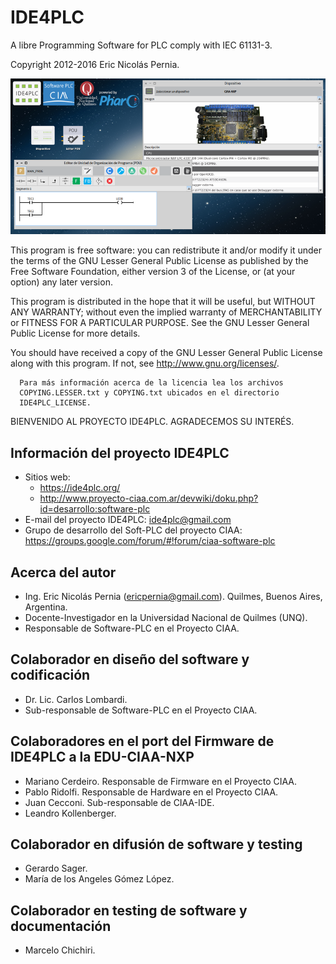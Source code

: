 IDE4PLC
=======

A libre Programming Software for PLC comply with IEC 61131-3.

Copyright 2012-2016 Eric Nicolás Pernia.

![Imagen "IDE4PLCv1-0-5.png" no encontrada](docs/assets/img/IDE4PLCv1-0-4.png "IDE4PLC v1.0.5")

This program is free software: you can redistribute it and/or modify it under the terms of the GNU Lesser General Public License as published by the Free Software Foundation, either version 3 of the License, or (at your option) any later version.

This program is distributed in the hope that it will be useful, but WITHOUT ANY WARRANTY; without even the implied warranty of MERCHANTABILITY or FITNESS FOR A PARTICULAR PURPOSE.  See the GNU Lesser General Public License for more details.

You should have received a copy of the GNU Lesser General Public License along with this program.  If not, see <http://www.gnu.org/licenses/>.

      Para más información acerca de la licencia lea los archivos 
      COPYING.LESSER.txt y COPYING.txt ubicados en el directorio 
      IDE4PLC_LICENSE.


BIENVENIDO AL PROYECTO IDE4PLC. AGRADECEMOS SU INTERÉS.

Información del proyecto IDE4PLC
--------------------------------

   * Sitios web: 
      - https://ide4plc.org/
      - http://www.proyecto-ciaa.com.ar/devwiki/doku.php?id=desarrollo:software-plc
   * E-mail del proyecto IDE4PLC: ide4plc@gmail.com
   * Grupo de desarrollo del Soft-PLC del proyecto CIAA: https://groups.google.com/forum/#!forum/ciaa-software-plc
   
   
Acerca del autor
----------------
   
   * Ing. Eric Nicolás Pernia (ericpernia@gmail.com). Quilmes, Buenos Aires, Argentina.
   * Docente-Investigador en la Universidad Nacional de Quilmes (UNQ).
   * Responsable de Software-PLC en el Proyecto CIAA.
   
   
Colaborador en diseño del software y codificación
-------------------------------------------------

   * Dr. Lic. Carlos Lombardi.
   * Sub-responsable de Software-PLC en el Proyecto CIAA.
   
   
Colaboradores en el port del Firmware de IDE4PLC a la EDU-CIAA-NXP
------------------------------------------------------------------

   * Mariano Cerdeiro. Responsable de Firmware en el Proyecto CIAA.
   * Pablo Ridolfi. Responsable de Hardware en el Proyecto CIAA.
   * Juan Cecconi. Sub-responsable de CIAA-IDE.
   * Leandro Kollenberger.

   
Colaborador en difusión de software y testing
---------------------------------------------

   * Gerardo Sager.
   * María de los Angeles Gómez López.
   
   
Colaborador en testing de software y documentación
--------------------------------------------------

   * Marcelo Chichiri.
